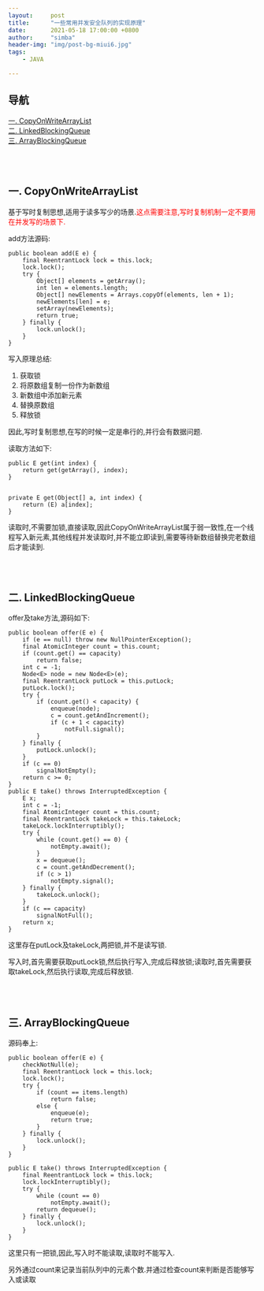 ```yaml
---
layout:     post
title:      "一些常用并发安全队列的实现原理"
date:       2021-05-18 17:00:00 +0800
author:     "simba"
header-img: "img/post-bg-miui6.jpg"
tags:
    - JAVA

---
```









## 导航
[一. CopyOnWriteArrayList](#jump1)
<br>
[二. LinkedBlockingQueue](#jump2)
<br>
[三. ArrayBlockingQueue](#jump3)
<br>








<br><br>
## <span id="jump1">一. CopyOnWriteArrayList</span>

基于写时复制思想,适用于读多写少的场景.<font color="red">这点需要注意,写时复制机制一定不要用在并发写的场景下.</font> <br>

add方法源码:
```
public boolean add(E e) {
    final ReentrantLock lock = this.lock;
    lock.lock();
    try {
        Object[] elements = getArray();
        int len = elements.length;
        Object[] newElements = Arrays.copyOf(elements, len + 1);
        newElements[len] = e;
        setArray(newElements);
        return true;
    } finally {
        lock.unlock();
    }
}
```

写入原理总结:<br>

1. 获取锁
2. 将原数组复制一份作为新数组
3. 新数组中添加新元素
4. 替换原数组
5. 释放锁

因此,写时复制思想,在写的时候一定是串行的,并行会有数据问题.<br>

读取方法如下:
```
public E get(int index) {
    return get(getArray(), index);
}


private E get(Object[] a, int index) {
    return (E) a[index];
}
```

读取时,不需要加锁,直接读取,因此CopyOnWriteArrayList属于弱一致性,在一个线程写入新元素,其他线程并发读取时,并不能立即读到,需要等待新数组替换完老数组后才能读到.<br>



<br><br>
## <span id="jump2">二. LinkedBlockingQueue</span>

offer及take方法,源码如下:
```
public boolean offer(E e) {
    if (e == null) throw new NullPointerException();
    final AtomicInteger count = this.count;
    if (count.get() == capacity)
        return false;
    int c = -1;
    Node<E> node = new Node<E>(e);
    final ReentrantLock putLock = this.putLock;
    putLock.lock();
    try {
        if (count.get() < capacity) {
            enqueue(node);
            c = count.getAndIncrement();
            if (c + 1 < capacity)
                notFull.signal();
        }
    } finally {
        putLock.unlock();
    }
    if (c == 0)
        signalNotEmpty();
    return c >= 0;
}
public E take() throws InterruptedException {
    E x;
    int c = -1;
    final AtomicInteger count = this.count;
    final ReentrantLock takeLock = this.takeLock;
    takeLock.lockInterruptibly();
    try {
        while (count.get() == 0) {
            notEmpty.await();
        }
        x = dequeue();
        c = count.getAndDecrement();
        if (c > 1)
            notEmpty.signal();
    } finally {
        takeLock.unlock();
    }
    if (c == capacity)
        signalNotFull();
    return x;
}
```

这里存在putLock及takeLock,两把锁,并不是读写锁.<br>

写入时,首先需要获取putLock锁,然后执行写入,完成后释放锁;读取时,首先需要获取takeLock,然后执行读取,完成后释放锁.<br>



<br><br>
## <span id="jump3">三. ArrayBlockingQueue</span>

源码奉上:
```
public boolean offer(E e) {
    checkNotNull(e);
    final ReentrantLock lock = this.lock;
    lock.lock();
    try {
        if (count == items.length)
            return false;
        else {
            enqueue(e);
            return true;
        }
    } finally {
        lock.unlock();
    }
}

public E take() throws InterruptedException {
    final ReentrantLock lock = this.lock;
    lock.lockInterruptibly();
    try {
        while (count == 0)
            notEmpty.await();
        return dequeue();
    } finally {
        lock.unlock();
    }
}
```

这里只有一把锁,因此,写入时不能读取,读取时不能写入.<br>

另外通过count来记录当前队列中的元素个数.并通过检查count来判断是否能够写入或读取<br>

